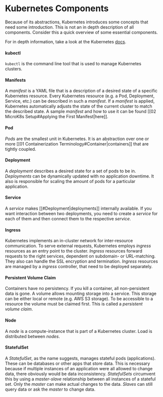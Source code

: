 # Kubernetes Components

Because of its abstractions, Kubernetes introduces some concepts that need some introduction. This is not an in depth description of all components. Consider this a quick overview of some essential components.

For in depth information, take a look at the Kubernetes [docs](https://kubernetes.io/docs/home/).

#### kubectl

`kubectl` is the command line tool that is used to manage Kubernetes clusters.

#### Manifests

A _manifest_ is a YAML file that is a description of a desired state of a specific Kubernetes resource. Every Kubernetes resource (e.g. a Pod, Deployment, Service, etc.) can be described in such a _manifest_. If a _manifest_ is applied, Kubernetes automatically adjusts the state of the current cluster to match the described state. A sample _manifest_ and how to use it can be found [[02 MicroK8s Setup#Applying the First Manifest|here]].

#### Pod

_Pods_ are the smallest unit in Kubernetes. It is an abstraction over one or more [[01 Containerization Terminology#Container|containers]] that are tightly coupled.

#### Deployment

A _deployment_ describes a desired state for a set of pods to be in. _Deployments_ can be dynamically updated with no application downtime. It also is responsible for scaling the amount of pods for a particular application.

#### Service

A _service_ makes [[#Deployment|deployments]] internally available. If you want interaction between two deployments, you need to create a _service_ for each of them and then connect them to the respective _service_.

#### Ingress

Kubernetes implements an in-cluster network for inter-resource communication. To serve external requests, Kubernetes employs _ingress_ resources as an entry point to the cluster. _Ingress_ resources forward requests to the right services, dependent on subdomain- or URL-matching. They also can handle the SSL encryption and termination. _Ingress_ resources are managed by a _ingress_ controller, that need to be deployed separately.

#### Persistent Volume Claim

Containers have no persistency. If you kill a container, all non-persistent data is gone. A volume allows mounting storage into a service. This storage can be either local or remote (e.g. AWS S3 storage). To be accessible to a resource the volume must be claimed first. This is called a _persistent volume claim_.

#### Node

A _node_ is a compute-instance that is part of a Kubernetes cluster. Load is distributed between _nodes_.

#### StatefulSet

A _StatefulSet_, as the name suggests, manages stateful pods (applications). These can be databases or other apps that store data. This is necessary because if multiple instances of an application were all allowed to change data, there obviously would be data inconsistency. _StatefulSets_ circumvent this by using a _master-slave_ relationship between all instances of a stateful set. Only the _master_ can make actual changes to the data. _Slaves_ can still query data or ask the _master_ to change data.
